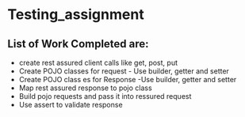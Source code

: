 # Testing_assignment
## List of Work Completed are:
- create rest assured client calls like get, post, put
- Create POJO classes for request - Use builder, getter and setter
- Create POJO class es for Response -Use builder, getter and setter
- Map rest assured response to pojo class
- Build pojo requests and pass it into ressured request
- Use assert to validate response 
